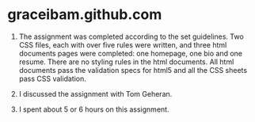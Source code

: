 graceibam.github.com
====================
1. The assignment was completed according to the set guidelines. Two CSS files, each with over
	five rules were written, and three html documents pages were completed: one homepage, one
	bio and one resume. There are no styling rules in the html documents. All html documents pass
	the validation specs for html5 and all the CSS sheets pass CSS validation. 

2. I discussed the assignment with Tom Geheran.

3. I spent about 5 or 6 hours on this assignment. 